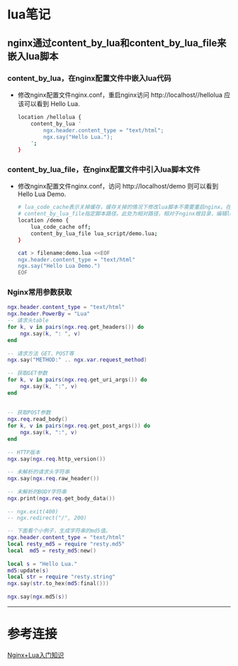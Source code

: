 # lua笔记

## nginx通过content_by_lua和content_by_lua_file来嵌入lua脚本
### content_by_lua，在nginx配置文件中嵌入lua代码
- 修改nginx配置文件nginx.conf，重启nginx访问 http://localhost//hellolua 应该可以看到 Hello Lua.
  ```bash
  location /hellolua {
      content_by_lua '
          ngx.header.content_type = "text/html";
          ngx.say("Hello Lua.");
      ';
  }
  ```
### content_by_lua_file，在nginx配置文件中引入lua脚本文件
- 修改nginx配置文件nginx.conf，访问 http://localhost/demo 则可以看到 Hello Lua Demo.
  ```bash
  # lua_code_cache表示关掉缓存，缓存关掉的情况下修改lua脚本不需要重启nginx。在关闭缓存后重启nginx，会出现alert警告：nginx: [alert] lua_code_cache is off; this will hurt performance
  # content_by_lua_file指定脚本路径。此处为相对路径，相对于nginx根目录，编辑lua脚本
  location /demo {
      lua_code_cache off;
      content_by_lua_file lua_script/demo.lua;
  }
  
  cat > filename:demo.lua <<EOF
  ngx.header.content_type = "text/html"
  ngx.say("Hello Lua Demo.")
  EOF
  ```
### Nginx常用参数获取
```lua
ngx.header.content_type = "text/html"
ngx.header.PowerBy = "Lua"
-- 请求头table
for k, v in pairs(ngx.req.get_headers()) do
    ngx.say(k, ": ", v)
end
 
-- 请求方法 GET、POST等
ngx.say("METHOD:" .. ngx.var.request_method)
 
-- 获取GET参数
for k, v in pairs(ngx.req.get_uri_args()) do
    ngx.say(k, ":", v)
end
 
 
-- 获取POST参数
ngx.req.read_body()
for k, v in pairs(ngx.req.get_post_args()) do
    ngx.say(k, ":", v)
end
 
-- HTTP版本
ngx.say(ngx.req.http_version())
 
-- 未解析的请求头字符串
ngx.say(ngx.req.raw_header())  
 
-- 未解析的BODY字符串
ngx.print(ngx.req.get_body_data())
 
-- ngx.exit(400)
-- ngx.redirect("/", 200)

-- 下面看个小例子，生成字符串的md5值。
ngx.header.content_type = "text/html"
local resty_md5 = require "resty.md5"
local  md5 = resty_md5:new()
 
local s = "Hello Lua."
md5:update(s)
local str = require "resty.string"
ngx.say(str.to_hex(md5:final()))
 
ngx.say(ngx.md5(s))
```

---
# 参考连接
[Nginx+Lua入门知识](https://itopic.org/lua-start.html)